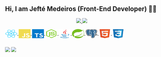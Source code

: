 ## Hi, I am Jefté Medeiros (Front-End Developer) 🤙🏼

<div align="center">
  <a href="https://github.com/JefteMedeiros">
  <img height="180em" src="https://github-readme-stats.vercel.app/api?username=jeftemedeiros&show_icons=true&theme=dracula&include_all_commits=true&count_private=true"/>
  <img height="180em" src="https://github-readme-stats.vercel.app/api/top-langs/?username=jeftemedeiros&layout=compact&langs_count=7&theme=dracula"/>
</div>
<div style="display: inline_block"><br>
  <img align="center" alt="Jeff-React" height="30" width="40" src="https://raw.githubusercontent.com/devicons/devicon/master/icons/react/react-original.svg">
  <img align="center" alt="Jeff-Js" height="30" width="40" src="https://raw.githubusercontent.com/devicons/devicon/master/icons/javascript/javascript-plain.svg">
  <img align="center" alt="Jeff-Ts" height="30" width="40" src="https://raw.githubusercontent.com/devicons/devicon/master/icons/typescript/typescript-plain.svg">
  <img align="center" alt="Jeff-NodeJS" height="30" width="40" src="https://raw.githubusercontent.com/devicons/devicon/master/icons/nodejs/nodejs-original.svg">
  <img align="center" alt="Jeff-Java" height="30" width="40" src="https://raw.githubusercontent.com/devicons/devicon/1119b9f84c0290e0f0b38982099a2bd027a48bf1/icons/java/java-original.svg">
  <img align="center" alt="Jeff-Spring" height="30" width="40" src="https://github.com/devicons/devicon/blob/master/icons/spring/spring-original.svg">
  <img align="center" alt="Jeff-Spring" height="30" width="40" src="https://github.com/devicons/devicon/blob/master/icons/postgresql/postgresql-original.svg">
  <img height="30" width="40" align="center" src="https://raw.githubusercontent.com/devicons/devicon/master/icons/html5/html5-original.svg" alt="Jeffao-html">
  <img height="30" width="40" align="center" src="https://raw.githubusercontent.com/devicons/devicon/master/icons/css3/css3-original.svg" alt="Jeffao-css">
</div>
  
  ##
 
<div> 
  <a href = "mailto:jefte.medeiros8@gmail.com"><img src="https://img.shields.io/badge/-Gmail-%23333?style=for-the-badge&logo=gmail&logoColor=white" target="_blank"></a>
  <a href="https://www.linkedin.com/in/jeftemedeiros/" target="_blank"><img src="https://img.shields.io/badge/-LinkedIn-%230077B5?style=for-the-badge&logo=linkedin&logoColor=white" target="_blank"></a>  
</div>
